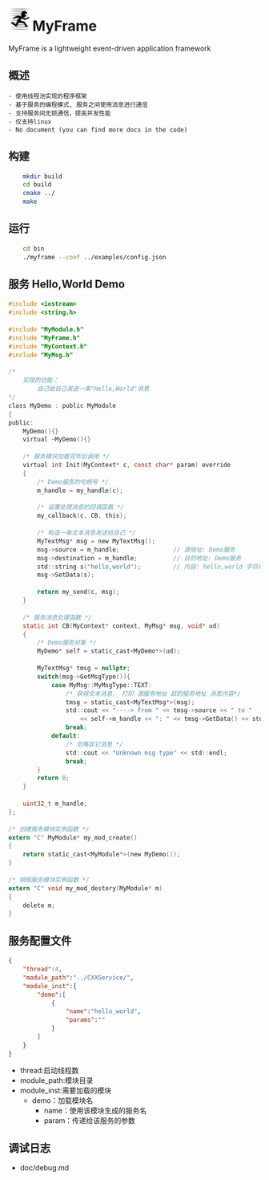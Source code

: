 # ![run](https://github.com/lkpworkspace/demo/blob/master/pics/icon3.png)MyFrame

MyFrame is a lightweight event-driven application framework

## 概述
	- 使用线程池实现的程序框架
    - 基于服务的编程模式, 服务之间使用消息进行通信
	- 支持服务间无锁通信，提高并发性能
    - 仅支持linux
	- No document (you can find more docs in the code)
	
## 构建

```sh
	mkdir build
	cd build
	cmake ../
	make
```

## 运行

```sh
	cd bin
	./myframe --conf ../examples/config.json
```

## 服务 Hello,World Demo

```c
#include <iostream>
#include <string.h>

#include "MyModule.h"
#include "MyFrame.h"
#include "MyContext.h"
#include "MyMsg.h"

/*
    实现的功能：
        自己给自己发送一条"Hello,World"消息
*/
class MyDemo : public MyModule
{
public:
    MyDemo(){}
    virtual ~MyDemo(){}

    /* 服务模块加载完毕后调用 */
    virtual int Init(MyContext* c, const char* param) override
    {
        /* Demo服务的句柄号 */
        m_handle = my_handle(c);

        /* 设置处理消息的回调函数 */
        my_callback(c, CB, this);

        /* 构造一条文本消息发送给自己 */
        MyTextMsg* msg = new MyTextMsg();
        msg->source = m_handle;               // 源地址: Demo服务
        msg->destination = m_handle;          // 目的地址: Demo服务
        std::string s("hello,world");         // 内容: hello,world 字符串
        msg->SetData(s);

        return my_send(c, msg);
    }

    /* 服务消息处理函数 */
    static int CB(MyContext* context, MyMsg* msg, void* ud)
    {
        /* Demo服务对象 */
        MyDemo* self = static_cast<MyDemo*>(ud);

        MyTextMsg* tmsg = nullptr;
        switch(msg->GetMsgType()){
            case MyMsg::MyMsgType::TEXT:
                /* 获得文本消息， 打印 源服务地址 目的服务地址 消息内容*/
                tmsg = static_cast<MyTextMsg*>(msg);
                std::cout << "----> from " << tmsg->source << " to " 
                    << self->m_handle << ": " << tmsg->GetData() << std::endl;
                break;
            default:
                /* 忽略其它消息 */
                std::cout << "Unknown msg type" << std::endl;
                break;
        }
        return 0;
    }

    uint32_t m_handle;
};

/* 创建服务模块实例函数 */
extern "C" MyModule* my_mod_create()
{
    return static_cast<MyModule*>(new MyDemo());
}

/* 销毁服务模块实例函数 */
extern "C" void my_mod_destory(MyModule* m)
{
    delete m;
}

```

## 服务配置文件
```json
{
    "thread":4,
    "module_path":"../CXXService/",
    "module_inst":{
        "demo":[
            {
                "name":"hello_world",
                "params":""
            }
        ]
    }
}

```
- thread:启动线程数
- module_path:模块目录
- module_inst:需要加载的模块
    - demo：加载模块名
        - name：使用该模块生成的服务名
        - param：传递给该服务的参数

## 调试日志
* doc/debug.md
